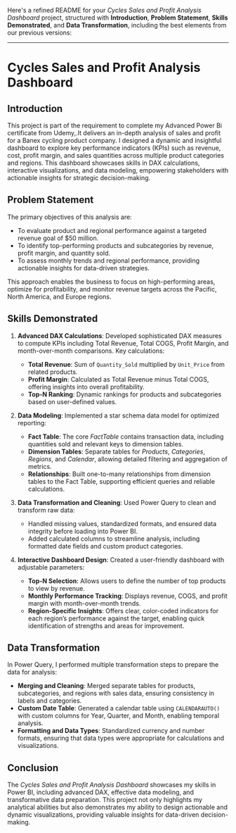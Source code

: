 Here's a refined README for your *Cycles Sales and Profit Analysis Dashboard* project, structured with **Introduction**, **Problem Statement**, **Skills Demonstrated**, and **Data Transformation**, including the best elements from our previous versions:

---

# Cycles Sales and Profit Analysis Dashboard

## Introduction
This project is part of the requirement to complete my Advanced Power Bi certificate from Udemy,.It delivers an in-depth analysis of sales and profit for a Banex cycling product company. I designed a dynamic and insightful dashboard to explore key performance indicators (KPIs) such as revenue, cost, profit margin, and sales quantities across multiple product categories and regions. This dashboard showcases skills in DAX calculations, interactive visualizations, and data modeling, empowering stakeholders with actionable insights for strategic decision-making.

## Problem Statement
The primary objectives of this analysis are:
- To evaluate product and regional performance against a targeted revenue goal of $50 million.
- To identify top-performing products and subcategories by revenue, profit margin, and quantity sold.
- To assess monthly trends and regional performance, providing actionable insights for data-driven strategies.

This approach enables the business to focus on high-performing areas, optimize for profitability, and monitor revenue targets across the Pacific, North America, and Europe regions.

## Skills Demonstrated
1. **Advanced DAX Calculations**: Developed sophisticated DAX measures to compute KPIs including Total Revenue, Total COGS, Profit Margin, and month-over-month comparisons. Key calculations:
   - **Total Revenue**: Sum of `Quantity_Sold` multiplied by `Unit_Price` from related products.
   - **Profit Margin**: Calculated as Total Revenue minus Total COGS, offering insights into overall profitability.
   - **Top-N Ranking**: Dynamic rankings for products and subcategories based on user-defined values.

2. **Data Modeling**: Implemented a star schema data model for optimized reporting:
   - **Fact Table**: The core *FactTable* contains transaction data, including quantities sold and relevant keys to dimension tables.
   - **Dimension Tables**: Separate tables for *Products*, *Categories*, *Regions*, and *Calendar*, allowing detailed filtering and aggregation of metrics.
   - **Relationships**: Built one-to-many relationships from dimension tables to the Fact Table, supporting efficient queries and reliable calculations.

3. **Data Transformation and Cleaning**: Used Power Query to clean and transform raw data:
   - Handled missing values, standardized formats, and ensured data integrity before loading into Power BI.
   - Added calculated columns to streamline analysis, including formatted date fields and custom product categories.

4. **Interactive Dashboard Design**: Created a user-friendly dashboard with adjustable parameters:
   - **Top-N Selection**: Allows users to define the number of top products to view by revenue.
   - **Monthly Performance Tracking**: Displays revenue, COGS, and profit margin with month-over-month trends.
   - **Region-Specific Insights**: Offers clear, color-coded indicators for each region’s performance against the target, enabling quick identification of strengths and areas for improvement.

## Data Transformation
In Power Query, I performed multiple transformation steps to prepare the data for analysis:
- **Merging and Cleaning**: Merged separate tables for products, subcategories, and regions with sales data, ensuring consistency in labels and categories.
- **Custom Date Table**: Generated a calendar table using `CALENDARAUTO()` with custom columns for Year, Quarter, and Month, enabling temporal analysis.
- **Formatting and Data Types**: Standardized currency and number formats, ensuring that data types were appropriate for calculations and visualizations.

## Conclusion
The *Cycles Sales and Profit Analysis Dashboard* showcases my skills in Power BI, including advanced DAX, effective data modeling, and transformative data preparation. This project not only highlights my analytical abilities but also demonstrates my ability to design actionable and dynamic visualizations, providing valuable insights for data-driven decision-making.
